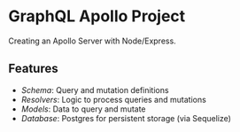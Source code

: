 # GraphQL Apollo Project

Creating an Apollo Server with Node/Express.

## Features

- _Schema_: Query and mutation definitions
- _Resolvers_: Logic to process queries and mutations
- _Models_: Data to query and mutate
- _Database_: Postgres for persistent storage (via Sequelize)
